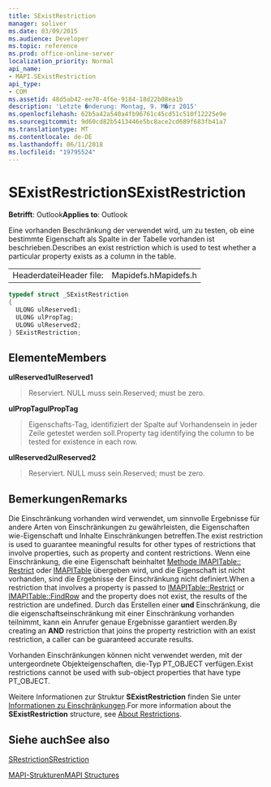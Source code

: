 ```yaml
---
title: SExistRestriction
manager: soliver
ms.date: 03/09/2015
ms.audience: Developer
ms.topic: reference
ms.prod: office-online-server
localization_priority: Normal
api_name:
- MAPI.SExistRestriction
api_type:
- COM
ms.assetid: 48d5ab42-ee70-4f6e-9184-18d22b08ea1b
description: 'Letzte �nderung: Montag, 9. M�rz 2015'
ms.openlocfilehash: 62b5a42a540a4fb96761c45cd51c510f12225e9e
ms.sourcegitcommit: 9d60cd82b5413446e5bc8ace2cd689f683fb41a7
ms.translationtype: MT
ms.contentlocale: de-DE
ms.lasthandoff: 06/11/2018
ms.locfileid: "19795524"
---
```

# <a name="sexistrestriction"></a><span data-ttu-id="cd0c8-103">SExistRestriction</span><span class="sxs-lookup"><span data-stu-id="cd0c8-103">SExistRestriction</span></span>

  
  
<span data-ttu-id="cd0c8-104">**Betrifft**: Outlook</span><span class="sxs-lookup"><span data-stu-id="cd0c8-104">**Applies to**: Outlook</span></span> 
  
<span data-ttu-id="cd0c8-105">Eine vorhanden Beschränkung der verwendet wird, um zu testen, ob eine bestimmte Eigenschaft als Spalte in der Tabelle vorhanden ist beschrieben.</span><span class="sxs-lookup"><span data-stu-id="cd0c8-105">Describes an exist restriction which is used to test whether a particular property exists as a column in the table.</span></span> 
  
|||
|:-----|:-----|
|<span data-ttu-id="cd0c8-106">Headerdatei</span><span class="sxs-lookup"><span data-stu-id="cd0c8-106">Header file:</span></span>  <br/> |<span data-ttu-id="cd0c8-107">Mapidefs.h</span><span class="sxs-lookup"><span data-stu-id="cd0c8-107">Mapidefs.h</span></span>  <br/> |
   
```cpp
typedef struct _SExistRestriction
{
  ULONG ulReserved1;
  ULONG ulPropTag;
  ULONG ulReserved2;
} SExistRestriction;

```

## <a name="members"></a><span data-ttu-id="cd0c8-108">Elemente</span><span class="sxs-lookup"><span data-stu-id="cd0c8-108">Members</span></span>

 <span data-ttu-id="cd0c8-109">**ulReserved1**</span><span class="sxs-lookup"><span data-stu-id="cd0c8-109">**ulReserved1**</span></span>
  
> <span data-ttu-id="cd0c8-110">Reserviert. NULL muss sein.</span><span class="sxs-lookup"><span data-stu-id="cd0c8-110">Reserved; must be zero.</span></span> 
    
 <span data-ttu-id="cd0c8-111">**ulPropTag**</span><span class="sxs-lookup"><span data-stu-id="cd0c8-111">**ulPropTag**</span></span>
  
> <span data-ttu-id="cd0c8-112">Eigenschafts-Tag, identifiziert der Spalte auf Vorhandensein in jeder Zeile getestet werden soll.</span><span class="sxs-lookup"><span data-stu-id="cd0c8-112">Property tag identifying the column to be tested for existence in each row.</span></span>
    
 <span data-ttu-id="cd0c8-113">**ulReserved2**</span><span class="sxs-lookup"><span data-stu-id="cd0c8-113">**ulReserved2**</span></span>
  
> <span data-ttu-id="cd0c8-114">Reserviert. NULL muss sein.</span><span class="sxs-lookup"><span data-stu-id="cd0c8-114">Reserved; must be zero.</span></span>
    
## <a name="remarks"></a><span data-ttu-id="cd0c8-115">Bemerkungen</span><span class="sxs-lookup"><span data-stu-id="cd0c8-115">Remarks</span></span>

<span data-ttu-id="cd0c8-116">Die Einschränkung vorhanden wird verwendet, um sinnvolle Ergebnisse für andere Arten von Einschränkungen zu gewährleisten, die Eigenschaften wie-Eigenschaft und Inhalte Einschränkungen betreffen.</span><span class="sxs-lookup"><span data-stu-id="cd0c8-116">The exist restriction is used to guarantee meaningful results for other types of restrictions that involve properties, such as property and content restrictions.</span></span> <span data-ttu-id="cd0c8-117">Wenn eine Einschränkung, die eine Eigenschaft beinhaltet [Methode IMAPITable:: Restrict](imapitable-restrict.md) oder [IMAPITable](imapitable-findrow.md) übergeben wird, und die Eigenschaft ist nicht vorhanden, sind die Ergebnisse der Einschränkung nicht definiert.</span><span class="sxs-lookup"><span data-stu-id="cd0c8-117">When a restriction that involves a property is passed to [IMAPITable::Restrict](imapitable-restrict.md) or [IMAPITable::FindRow](imapitable-findrow.md) and the property does not exist, the results of the restriction are undefined.</span></span> <span data-ttu-id="cd0c8-118">Durch das Erstellen einer **und** Einschränkung, die die eigenschaftseinschränkung mit einer Einschränkung vorhanden teilnimmt, kann ein Anrufer genaue Ergebnisse garantiert werden.</span><span class="sxs-lookup"><span data-stu-id="cd0c8-118">By creating an **AND** restriction that joins the property restriction with an exist restriction, a caller can be guaranteed accurate results.</span></span> 
  
<span data-ttu-id="cd0c8-119">Vorhanden Einschränkungen können nicht verwendet werden, mit der untergeordnete Objekteigenschaften, die-Typ PT_OBJECT verfügen.</span><span class="sxs-lookup"><span data-stu-id="cd0c8-119">Exist restrictions cannot be used with sub-object properties that have type PT_OBJECT.</span></span> 
  
<span data-ttu-id="cd0c8-120">Weitere Informationen zur Struktur **SExistRestriction** finden Sie unter [Informationen zu Einschränkungen](about-restrictions.md).</span><span class="sxs-lookup"><span data-stu-id="cd0c8-120">For more information about the **SExistRestriction** structure, see [About Restrictions](about-restrictions.md).</span></span> 
  
## <a name="see-also"></a><span data-ttu-id="cd0c8-121">Siehe auch</span><span class="sxs-lookup"><span data-stu-id="cd0c8-121">See also</span></span>



[<span data-ttu-id="cd0c8-122">SRestriction</span><span class="sxs-lookup"><span data-stu-id="cd0c8-122">SRestriction</span></span>](srestriction.md)


[<span data-ttu-id="cd0c8-123">MAPI-Strukturen</span><span class="sxs-lookup"><span data-stu-id="cd0c8-123">MAPI Structures</span></span>](mapi-structures.md)

